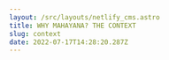 ```yaml
---
layout: /src/layouts/netlify_cms.astro
title: WHY MAHAYANA? THE CONTEXT
slug: context
date: 2022-07-17T14:28:20.287Z
---
```

